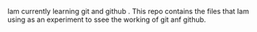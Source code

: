 Iam currently learning git and github . This repo contains the files that Iam using as an experiment to ssee the working of git anf github.
